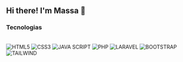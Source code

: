 ## Hi there! I'm Massa 👋

<!--
**Massayumi/Massayumi** is a ✨ _special_ ✨ repository because its `README.md` (this file) appears on your GitHub profile.

Here are some ideas to get you started:


- 🌱 I’m currently learning ...
- 👯 I’m looking to collaborate on ...
- 🤔 I’m looking for help with ...
- 💬 Ask me about ...
- 📫 How to reach me: ...
- 😄 Pronouns: ...
- ⚡ Fun fact: ...
-->

<!-- ![Massayumi GitHub stats](https://github-readme-stats.vercel.app/api?username=Massayumi&show_icons=true&theme=radical)-->

### Tecnologias
<div style="display: inline_block"><br/>
  <img align="center" src="https://img.shields.io/badge/HTML5-E34F26?style=for-the-badge&logo=html5&logoColor=white" alt="HTML5" />
  <img align="center" src="https://img.shields.io/badge/CSS3-1572B6?style=for-the-badge&logo=css3&logoColor=white" alt="CSS3" />
  <img align="center" src="https://img.shields.io/badge/JavaScript-F7DF1E?style=for-the-badge&logo=javascript&logoColor=black" alt="JAVA SCRIPT" />
  <img align="center" src="https://img.shields.io/badge/PHP-777BB4?style=for-the-badge&logo=php&logoColor=white" alt="PHP" />
  <img align="center" src="https://img.shields.io/badge/Laravel-FF2D20?style=for-the-badge&logo=laravel&logoColor=white" alt="LARAVEL" />
  <img align="center" src="https://img.shields.io/badge/Bootstrap-563D7C?style=for-the-badge&logo=bootstrap&logoColor=white" alt="BOOTSTRAP" />
  <br/>
  <img align="center" src="https://img.shields.io/badge/Tailwind_CSS-38B2AC?style=for-the-badge&logo=tailwind-css&logoColor=white" alt="TAILWIND" />
</div>
